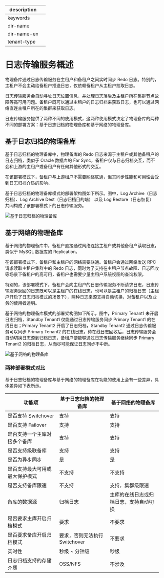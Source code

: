 |description||
|---|---|
|keywords||
|dir-name||
|dir-name-en||
|tenant-type||

# 日志传输服务概述

物理备库通过日志传输服务在主租户和备租户之间实时同步 Redo 日志。特别的，主租户不会主动给备租户推送日志，仅依赖备租户从主租户拉取日志。

日志传输服务会自动寻址日志位置信息，并处理日志落后及主租户所在集群节点故障等高可用问题。备租户既可以通过主租户的日志归档来获取日志，也可以通过网络直连主租户所在的集群来获取日志。

日志传输服务提供了两种不同的使用模式，这两种使用模式决定了物理备库的两种不同的部署方案：基于日志归档的物理备库和基于网络的物理备库。

## 基于日志归档的物理备库

基于日志归档的物理备库中，物理备库的 Redo 日志来源于主租户或其他备租户的日志归档，类似于 Oracle 数据库的 Far Sync，备租户仅与日志归档交互，而不会和上游的主租户或备租户有任何其他形式的交互。

在该部署模式下，备租户与上游租户不需要网络联通，但其同步性能和可用性会受到日志归档介质的影响。

基于日志归档的物理备库模式的部署架构图如下所示。图中，Log Archive（日志归档）、Log Archive Dest（日志归档目的端） 以及 Log Restore（日志恢复） 共同构成了该部署模式下的日志传输服务。

![基于日志归档的物理备库](https://obbusiness-private.oss-cn-shanghai.aliyuncs.com/doc/img/observer-enterprise/V4.2.1/600.manage/physical-standby-based-on-logarchive2.png)

## 基于网络的物理备库

基于网络的物理备库中，备租户直接通过网络连接主租户或其他备租户读取日志，类似于 MySQL 数据库的 Replication。

在该部署模式下，备租户和主租户的网络需要联通。备租户会通过网络发送 RPC 请求读取主租户集群中的 Redo 日志，同时为了支持在主租户节点故障、日志回收等场景下备租户的高可用，备租户也需要少量主租户系统视图的查询权限。

特别的，该部署模式下，备租户会向主租户的日志传输服务不断请求日志，日志传输服务返回的日志既可以是主租户的在线日志，也可以是主租户的归档日志（主租户开启了日志归档模式的场景下），两种日志来源支持自动切换，对备租户以及业务的使用者透明。

基于网络的物理备库模式的部署架构图如下所示。图中，Primary Tenant1 未开启日志归档，Standby Tenant1 仅能通过日志传输服务同步 Primary Tenant1 的在线日志；Primary Tenant2 开启了日志归档，Standby Tenant2 通过日志传输服务可以同步 Primary Tenant2 的在线日志，待在线日志回收后，日志传输服务会自动切换日志源到归档日志，备租户便能够通过日志传输服务继续同步 Primary Tenant2 的归档日志，从而尽可能保证日志同步不中断。

![基于网络的物理备库](https://obbusiness-private.oss-cn-shanghai.aliyuncs.com/doc/img/observer-enterprise/V4.3.3/system-principle/physical-standby-database-based-on-network-new.png)

### 两种部署模式对比

基于日志归档的物理备库与基于网络的物理备库在功能的使用上会有一些差异，具体差异如下表所示。

|      功能项               |  基于日志归档的物理备库  | 基于网络的物理备库 |
|--------------------------|------------------------|-------------------|
| 是否支持 Switchover       |  支持                  |  支持              |
| 是否支持 Failover         | 支持                   | 支持               |
| 是否支持一个主库对接多个备库  | 支持                 | 支持               |
| 是否支持级联备库           | 支持                   | 支持               |
| 是否为异步同步             | 是                     | 是                 |
| 是否支持最大可用或最大保护模式 | 不支持               | 不支持              |
| 是否支持备库限速            | 不支持                 | 支持，集群级限速    |
| 备库的数据源               | 归档日志                | 主库的在线日志或归档日志，支持自动切换 |
| 是否要求主库开启归档模式    | 要求                    | 不要求             |
| 是否要求备库开启归档模式    | 要求，否则无法执行 Switchover |  不要求       |
| 实时性                    | 秒级 ~ 分钟级            | 秒级               |
| 日志归档支持的存储介质      | OSS/NFS                 | 不涉及             |
